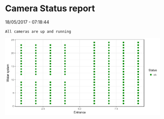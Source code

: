 Camera Status report
================
18/05/2017 - 07:18:44

    All cameras are up and running

![](camreport_files/figure-markdown_github/unnamed-chunk-2-1.png)
